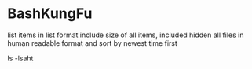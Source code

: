 # BashKungFu

list items in list format include size of all items, included hidden all files in human readable format and sort by newest time first

ls -lsaht


